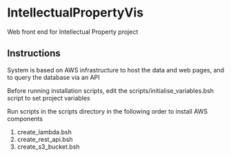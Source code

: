 # IntellectualPropertyVis
Web front end for Intellectual Property project

## Instructions

System is based on AWS infrastructure to host the data and web pages, and to query the database via an API

Before running installation scripts, edit the scripts/initialise_variables.bsh script to set project variables

Run scripts in the scripts directory in the following order to install AWS components
1. create_lambda.bsh
2. create_rest_api.bsh
3. create_s3_bucket.bsh
